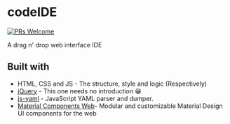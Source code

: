 # codeIDE

[![PRs Welcome](https://img.shields.io/badge/PRs-welcome-brightgreen.svg?style=flat-square)](http://makeapullrequest.com)

A drag n' drop web interface IDE

## Built with

* HTML, CSS and JS - The structure, style and logic (Respectively)
* [jQuery](https://github.com/jquery/jquery) - This one needs no introduction :grin:
* [js-yaml](https://github.com/nodeca/js-yaml) - JavaScript YAML parser and dumper.
* [Material Components Web](https://github.com/material-components/material-components-web)- Modular and customizable Material Design UI components for the web